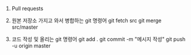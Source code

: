 1. Pull requests
    

2. 원본 저장소 가지고 와서 병합하는 git 명령어
    git fetch src
    git merge src/master

3. 코드 작성 및 올리는 git 명령어
    git add .
    git commit -m "메시지 작성"
    git push -u origin master